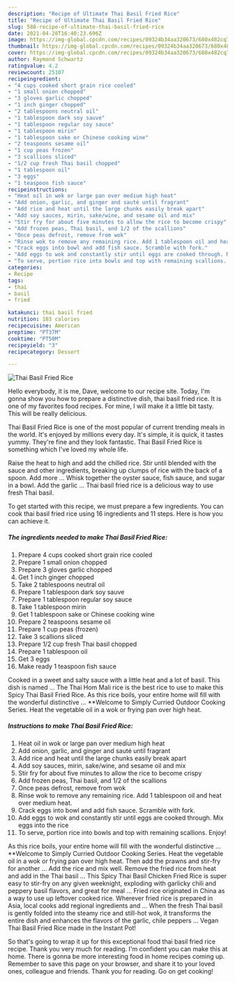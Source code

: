 ```yaml
---
description: "Recipe of Ultimate Thai Basil Fried Rice"
title: "Recipe of Ultimate Thai Basil Fried Rice"
slug: 588-recipe-of-ultimate-thai-basil-fried-rice
date: 2021-04-28T16:40:23.696Z
image: https://img-global.cpcdn.com/recipes/09324b34aa320673/680x482cq70/thai-basil-fried-rice-recipe-main-photo.jpg
thumbnail: https://img-global.cpcdn.com/recipes/09324b34aa320673/680x482cq70/thai-basil-fried-rice-recipe-main-photo.jpg
cover: https://img-global.cpcdn.com/recipes/09324b34aa320673/680x482cq70/thai-basil-fried-rice-recipe-main-photo.jpg
author: Raymond Schwartz
ratingvalue: 4.2
reviewcount: 25107
recipeingredient:
- "4 cups cooked short grain rice cooled"
- "1 small onion chopped"
- "3 gloves garlic chopped"
- "1 inch ginger chopped"
- "2 tablespoons neutral oil"
- "1 tablespoon dark soy sauve"
- "1 tablespoon regular soy sauce"
- "1 tablespoon mirin"
- "1 tablespoon sake or Chinese cooking wine"
- "2 teaspoons sesame oil"
- "1 cup peas frozen"
- "3 scallions sliced"
- "1/2 cup fresh Thai basil chopped"
- "1 tablespoon oil"
- "3 eggs"
- "1 teaspoon fish sauce"
recipeinstructions:
- "Heat oil in wok or large pan over medium high heat"
- "Add onion, garlic, and ginger and sauté until fragrant"
- "Add rice and heat until the large chunks easily break apart"
- "Add soy sauces, mirin, sake/wine, and sesame oil and mix"
- "Stir fry for about five minutes to allow the rice to become crispy"
- "Add frozen peas, Thai basil, and 1/2 of the scallions"
- "Once peas defrost, remove from wok"
- "Rinse wok to remove any remaining rice. Add 1 tablespoon oil and heat over medium heat."
- "Crack eggs into bowl and add fish sauce. Scramble with fork."
- "Add eggs to wok and constantly stir until eggs are cooked through. Mix eggs into the rice"
- "To serve, portion rice into bowls and top with remaining scallions. Enjoy!"
categories:
- Recipe
tags:
- thai
- basil
- fried

katakunci: thai basil fried 
nutrition: 103 calories
recipecuisine: American
preptime: "PT37M"
cooktime: "PT50M"
recipeyield: "3"
recipecategory: Dessert

---
```



![Thai Basil Fried Rice](https://img-global.cpcdn.com/recipes/09324b34aa320673/680x482cq70/thai-basil-fried-rice-recipe-main-photo.jpg)

Hello everybody, it is me, Dave, welcome to our recipe site. Today, I'm gonna show you how to prepare a distinctive dish, thai basil fried rice. It is one of my favorites food recipes. For mine, I will make it a little bit tasty. This will be really delicious.

Thai Basil Fried Rice is one of the most popular of current trending meals in the world. It's enjoyed by millions every day. It's simple, it is quick, it tastes yummy. They're fine and they look fantastic. Thai Basil Fried Rice is something which I've loved my whole life.

Raise the heat to high and add the chilled rice. Stir until blended with the sauce and other ingredients, breaking up clumps of rice with the back of a spoon. Add more … Whisk together the oyster sauce, fish sauce, and sugar in a bowl. Add the garlic … Thai basil fried rice is a delicious way to use fresh Thai basil.


To get started with this recipe, we must prepare a few ingredients. You can cook thai basil fried rice using 16 ingredients and 11 steps. Here is how you can achieve it.

<!--inarticleads1-->

##### The ingredients needed to make Thai Basil Fried Rice:

1. Prepare 4 cups cooked short grain rice cooled
1. Prepare 1 small onion chopped
1. Prepare 3 gloves garlic chopped
1. Get 1 inch ginger chopped
1. Take 2 tablespoons neutral oil
1. Prepare 1 tablespoon dark soy sauve
1. Prepare 1 tablespoon regular soy sauce
1. Take 1 tablespoon mirin
1. Get 1 tablespoon sake or Chinese cooking wine
1. Prepare 2 teaspoons sesame oil
1. Prepare 1 cup peas (frozen)
1. Take 3 scallions sliced
1. Prepare 1/2 cup fresh Thai basil chopped
1. Prepare 1 tablespoon oil
1. Get 3 eggs
1. Make ready 1 teaspoon fish sauce


Cooked in a sweet and salty sauce with a little heat and a lot of basil. This dish is named … The Thai Hom Mali rice is the best rice to use to make this Spicy Thai Basil Fried Rice. As this rice boils, your entire home will fill with the wonderful distinctive … **Welcome to Simply Curried Outdoor Cooking Series. Heat the vegetable oil in a wok or frying pan over high heat. 

<!--inarticleads2-->

##### Instructions to make Thai Basil Fried Rice:

1. Heat oil in wok or large pan over medium high heat
1. Add onion, garlic, and ginger and sauté until fragrant
1. Add rice and heat until the large chunks easily break apart
1. Add soy sauces, mirin, sake/wine, and sesame oil and mix
1. Stir fry for about five minutes to allow the rice to become crispy
1. Add frozen peas, Thai basil, and 1/2 of the scallions
1. Once peas defrost, remove from wok
1. Rinse wok to remove any remaining rice. Add 1 tablespoon oil and heat over medium heat.
1. Crack eggs into bowl and add fish sauce. Scramble with fork.
1. Add eggs to wok and constantly stir until eggs are cooked through. Mix eggs into the rice
1. To serve, portion rice into bowls and top with remaining scallions. Enjoy!


As this rice boils, your entire home will fill with the wonderful distinctive … **Welcome to Simply Curried Outdoor Cooking Series. Heat the vegetable oil in a wok or frying pan over high heat. Then add the prawns and stir-fry for another … Add the rice and mix well. Remove the fried rice from heat and add in the Thai basil … This Spicy Thai Basil Chicken Fried Rice is super easy to stir-fry on any given weeknight, exploding with garlicky chili and peppery basil flavors, and great for meal … Fried rice originated in China as a way to use up leftover cooked rice. Wherever fried rice is prepared in Asia, local cooks add regional ingredients and … When the fresh Thai basil is gently folded into the steamy rice and still-hot wok, it transforms the entire dish and enhances the flavors of the garlic, chile peppers … Vegan Thai Basil Fried Rice made in the Instant Pot! 

So that's going to wrap it up for this exceptional food thai basil fried rice recipe. Thank you very much for reading. I'm confident you can make this at home. There is gonna be more interesting food in home recipes coming up. Remember to save this page on your browser, and share it to your loved ones, colleague and friends. Thank you for reading. Go on get cooking!
